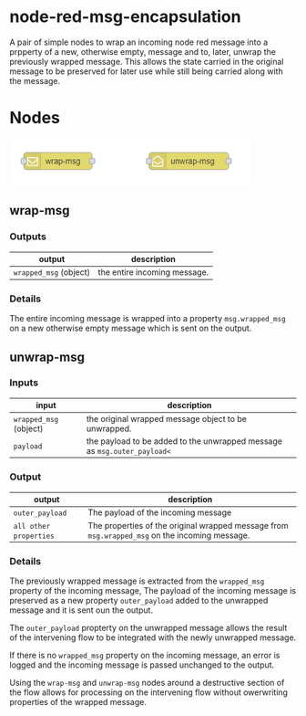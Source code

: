 # node-red-msg-encapsulation

A pair of simple nodes to wrap an incoming node red message into a prpperty of a new, otherwise empty, message and to, later, unwrap the previously wrapped message.
This allows the state carried in the original message to be preserved for later use while still being carried along with the message.

# Nodes

![nodes](readme/nodes1.png)

## wrap-msg

### Outputs

| output | description |
| --- | --- |
| `wrapped_msg` (object) |  the entire incoming message. |

### Details</h3>
 
The entire incoming message is wrapped into a property `msg.wrapped_msg` on a new otherwise empty message which is sent on the output.

## unwrap-msg

### Inputs

| input | description |
| --- | --- |
| `wrapped_msg` (object)   |  the original wrapped message object to be unwrapped. 
| `payload` |  the payload to be added to the unwrapped message as `msg.outer_payload<`

### Output

| output | description |
| --- | --- |
| `outer_payload` |  The payload of the incoming message
| `all other properties`   |  The properties of the original wrapped message from `msg.wrapped_msg` on the incoming message.

### Details

The previously wrapped message is extracted from the `wrapped_msg` property of the incoming message, 
The payload of the incoming message is preserved as a new property `outer_payload` added to the unwrapped message and it is sent oun the output.

The `outer_payload` propterty on the unwrapped message allows the result of the intervening flow to be integrated with the newly unwrapped message.

If there is no `wrapped_msg` property on the incoming message, an error is logged and the incoming message is passed unchanged to the output.

Using the `wrap-msg` and `unwrap-msg` nodes around a destructive section of the flow allows for processing on the intervening flow without owerwriting properties of the wrapped message.

